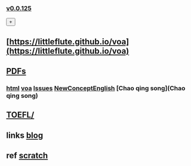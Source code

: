 <DIV ID = 'id_div_4_english_blPlx'></div>

### [v0.0.125 ](https://github.com/littleflute/english/edit/master/README.md) 
<div><button id="id_btn_4_blApp">+</button></div>

 
<script src="http://open.iciba.com/huaci/huaci.js" ></script>

## [https://littleflute.github.io/voa](https://littleflute.github.io/voa)
## [PDFs](PDFs)
### [html](html) [voa](voa) [Issues](Issues) [NewConceptEnglish](NewConceptEnglish) [Chao qing song](Chao qing song) 
## [TOEFL/](https://littleflute.github.io/TOEFL/)

## links  <a target = "_blank" href = "https://littleflute.github.io/blog/">blog</a>
## ref  <a target = "_blank" href = "https://scratch.mit.edu/">scratch</a>

<script src="https://www.w3schools.com/lib/w3.js"></script>
<script src="https://littleflute.github.io/JavaScript/blclass.js" ></script>
<script src="https://littleflute.github.io/JavaScript/blApp.js"></script>
<script src="blAppPlx.js"></script>
